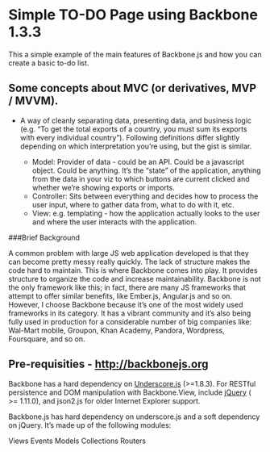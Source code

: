 # Simple TO-DO Page using Backbone 1.3.3

This a simple example of the main features of Backbone.js and how you can create a basic to-do list.

## Some concepts about MVC (or derivatives, MVP / MVVM).

* A way of cleanly separating data, presenting data, and business logic (e.g. “To get the total exports of a country, you must sum its exports with every individual country”). Following definitions differ slightly depending on which interpretation you’re using, but the gist is similar.

	+ Model: Provider of data - could be an API. Could be a javascript object. Could be anything. It’s the “state” of the application, anything from the data in your viz to which buttons are current clicked and whether we’re showing exports or imports.
	+ Controller: Sits between everything and decides how to process the user input, where to gather data from, what to do with it, etc.
	+ View: e.g. templating - how the application actually looks to the user and where the user interacts with the application.

###Brief Background

A common problem with large JS web application developed is that they can become pretty messy really quickly. The lack of structure makes the code hard to maintain. This is where Backbone comes into play. It provides structure to organize the code and increase maintainability. Backbone is not the only framework like this; in fact, there are many JS frameworks that attempt to offer similar benefits, like Ember.js, Angular.js and so on. However, I choose Backbone because it’s one of the most widely used frameworks in its category. It has a vibrant community and it’s also being fully used in production for a considerable number of big companies like: Wal-Mart mobile, Groupon, Khan Academy, Pandora, Wordpress, Foursquare, and so on.

## Pre-requisities - http://backbonejs.org

Backbone has a hard dependency on [Underscore.js](http://underscorejs.org/) (>=1.8.3). 
For RESTful persistence and DOM manipulation with Backbone.View, include [jQuery](https://jquery.com/) ( >= 1.11.0), and json2.js for older Internet Explorer support. 


Backbone.js has hard dependency on underscore.js and a soft dependency on jQuery. It’s made up of the following modules:

Views
Events
Models
Collections
Routers
